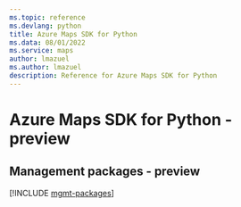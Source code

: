 ```yaml
---
ms.topic: reference
ms.devlang: python
title: Azure Maps SDK for Python
ms.data: 08/01/2022
ms.service: maps
author: lmazuel
ms.author: lmazuel
description: Reference for Azure Maps SDK for Python
---
```

# Azure Maps SDK for Python - preview

## Management packages - preview
[!INCLUDE [mgmt-packages](maps-mgmt-index.md)]
